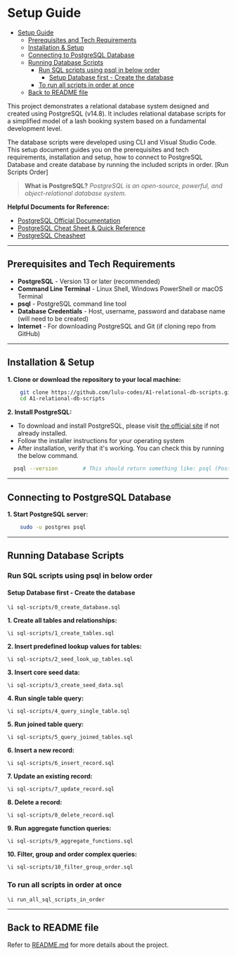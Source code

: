 <!-- setup.md -->

# Setup Guide

- [Setup Guide](#setup-guide)
  - [Prerequisites and Tech Requirements](#prerequisites-and-tech-requirements)
  - [Installation \& Setup](#installation--setup)
  - [Connecting to PostgreSQL Database](#connecting-to-postgresql-database)
  - [Running Database Scripts](#running-database-scripts)
    - [Run SQL scripts using psql in below order](#run-sql-scripts-using-psql-in-below-order)
      - [Setup Database first - Create the database](#setup-database-first---create-the-database)
    - [To run all scripts in order at once](#to-run-all-scripts-in-order-at-once)
  - [Back to README file](#back-to-readme-file)


This project demonstrates a relational database system designed and created using PostgreSQL (v14.8).
It includes relational database scripts for a simplified model of a lash booking system based on a fundamental development level.

The database scripts were developed using CLI and Visual Studio Code. This setup document guides you on the prerequisites and tech requirements, installation and setup, how to connect to PostgreSQL Database and create database by running the included scripts in order.
[Run Scripts Order]

> **What is PostgreSQL?**
> *PostgreSQL is an open-source, powerful, and object-relational database system.*

**Helpful Documents for Reference:**

- [PostgreSQL Official Documentation](https://www.postgresql.org/docs/current/index.html)
- [PostgreSQL Cheat Sheet & Quick Reference](https://quickref.me/postgres.html)
- [PostgreSQL Cheasheet](https://www.tutorialspoint.com/postgresql/postgresql_cheatsheet.htm)

---

## Prerequisites and Tech Requirements

- **PostgreSQL** - Version 13 or later (recommended)
- **Command Line Terminal** - Linux Shell, Windows PowerShell or macOS Terminal
- **psql** - PostgreSQL command line tool
- **Database Credentials** - Host, username, password and database name (will need to be created)
- **Internet** - For downloading PostgreSQL and Git (if cloning repo from GitHub)

---

## Installation & Setup

**1. Clone or download the repository to your local machine:**

```bash
    git clone https://github.com/lulu-codes/A1-relational-db-scripts.git    # Clone Git repository
    cd A1-relational-db-scripts                                             # Navigate into directory
```

**2. Install PostgreSQL:**

- To download and install PostgreSQL, please visit [the official site](https://www.postgresql.org/download/) if not already installed.
- Follow the installer instructions for your operating system
- After installation, verify that it's working. You can check this by running the below command.

```bash
  psql --version        # This should return something like: psql (PostgreSQL) version number
```

---

## Connecting to PostgreSQL Database

**1. Start PostgreSQL server:**

```bash
    sudo -u postgres psql
```

---

## Running Database Scripts

### Run SQL scripts using psql in below order

#### Setup Database first - Create the database

```psql
\i sql-scripts/0_create_database.sql
```

**1. Create all tables and relationships:**

```psql
\i sql-scripts/1_create_tables.sql
```

**2. Insert predefined lookup values for tables:**

```psql
\i sql-scripts/2_seed_look_up_tables.sql
```

**3. Insert core seed data:**

```psql
\i sql-scripts/3_create_seed_data.sql
```

**4. Run single table query:**

```psql
\i sql-scripts/4_query_single_table.sql
```

**5. Run joined table query:**

```psql
\i sql-scripts/5_query_joined_tables.sql
```

**6. Insert a new record:**

```psql
\i sql-scripts/6_insert_record.sql
```

**7. Update an existing record:**

```psql
\i sql-scripts/7_update_record.sql
```

**8. Delete a record:**

```psql
\i sql-scripts/8_delete_record.sql
```

**9. Run aggregate function queries:**

```psql
\i sql-scripts/9_aggregate_functions.sql
```

**10. Filter, group and order complex queries:**

```psql
\i sql-scripts/10_filter_group_order.sql
```

### To run all scripts in order at once

```psql
\i run_all_sql_scripts_in_order
```

---

## Back to README file

Refer to [README.md](/README.md) for more details about the project.
